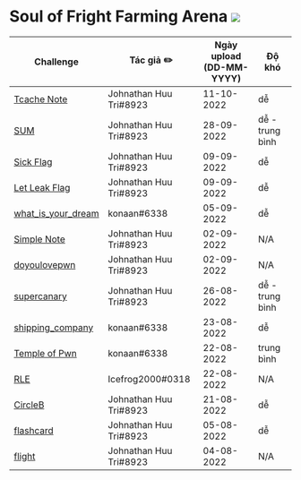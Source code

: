 # Soul of Fright Farming Arena ![](../assets/Soul_of_Fright.gif)

| Challenge | Tác giả ✏️              | Ngày upload (DD-MM-YYYY) | Độ khó |
|-----------|------------------------|--------------------------|--------|
| [Tcache Note](./tcachenote/) | Johnathan Huu Tri#8923 | 11-10-2022               | dễ    |
| [SUM](./sum/) | Johnathan Huu Tri#8923 | 28-09-2022               | dễ - trung bình    |
| [Sick Flag](./Sick_Flag/) | Johnathan Huu Tri#8923 | 09-09-2022               | dễ     |
| [Let Leak Flag](./Let_leak_Flag/) | Johnathan Huu Tri#8923 | 09-09-2022               | dễ     |
| [what_is_your_dream](./what_is_your_dream/) | konaan#6338 | 05-09-2022               | dễ     |
| [Simple Note](./SimpleNote/) | Johnathan Huu Tri#8923 | 02-09-2022               | N/A     |
| [doyoulovepwn](./doyoulovepwn/) | Johnathan Huu Tri#8923 | 02-09-2022               | N/A     |
| [supercanary](./supercanary/) | Johnathan Huu Tri#8923 | 26-08-2022               | dễ - trung bình     |
| [shipping_company](./shipping_company/) | konaan#6338 | 23-08-2022               | dễ     |
| [Temple of Pwn](./Temple_of_Pwn/) | konaan#6338 | 22-08-2022               | trung bình     |
| [RLE](./RLE/) | Icefrog2000#0318 | 22-08-2022               | N/A     |
| [CircleB](./CircleB/) | Johnathan Huu Tri#8923 | 21-08-2022               | dễ     |
| [flashcard](./flashcard/) | Johnathan Huu Tri#8923 | 05-08-2022               | dễ     |
| [flight](./flight/)    | Johnathan Huu Tri#8923 | 04-08-2022               | N/A    |
